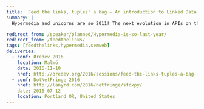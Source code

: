 ```yaml
---
title:  Feed the links, tuples' a bag – An introduction to Linked Data APIs
summary: |
  Hypermedia and unicorns are so 2011! The next evolution in APIs on the web may well be linked data. With the recent adoption of json-ld by Google, we may finally be seeing the semantic web break into our world, providing the benefits of graphs to extract semantics from your APIs. We will discover, by visiting a magical world, what resources are and how they relate to one another. Don't be afraid, you will discover many mythical creatures, from  resources and tuples to json-ld, hydra, and maybe even a sprinkle of RDF. So come feed the links!

redirect_from: /speaker/planned/Hypermedia-is-so-last-year/
redirect_from: /feedthelinks/
tags: [feedthelinks,hypermedia,semweb]
deliveries:
  - conf: Øredev 2016
    location: Malmö
    date: 2016-11-10
    href: http://oredev.org/2016/sessions/feed-the-links-tuples-a-bag--an-introduction-to-linked-data-apis
  - conf: DotNetFringe 2016
    href: http://lanyrd.com/2016/netfringe/sfcxpy/
    date; 2016-07-12
    location: Portland OR, United States
---
```


<!--
 - Making sense of a web of lies
 - The semantic web that never happened
 - Tuples, actions and hydras – An intro to Linked Data
  -->
